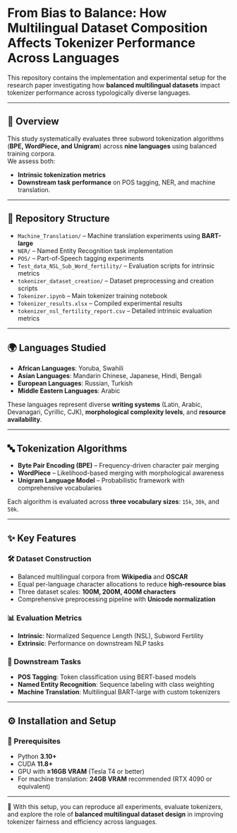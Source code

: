 # From Bias to Balance: How Multilingual Dataset Composition Affects Tokenizer Performance Across Languages

This repository contains the implementation and experimental setup for the research paper investigating how **balanced multilingual datasets** impact tokenizer performance across typologically diverse languages.

---

## 📖 Overview
This study systematically evaluates three subword tokenization algorithms (**BPE, WordPiece, and Unigram**) across **nine languages** using balanced training corpora.  
We assess both:
- **Intrinsic tokenization metrics**  
- **Downstream task performance** on POS tagging, NER, and machine translation.

---

## 📂 Repository Structure

- `Machine_Translation/` – Machine translation experiments using **BART-large**
- `NER/` – Named Entity Recognition task implementation
- `POS/` – Part-of-Speech tagging experiments
- `Test_data_NSL_Sub_Word_fertility/` – Evaluation scripts for intrinsic metrics
- `tokenizer_dataset_creation/` – Dataset preprocessing and creation scripts
- `Tokenizer.ipynb` – Main tokenizer training notebook
- `Tokenizer_results.xlsx` – Compiled experimental results
- `tokenizer_nsl_fertility_report.csv` – Detailed intrinsic evaluation metrics


---

## 🌍 Languages Studied
- **African Languages**: Yoruba, Swahili  
- **Asian Languages**: Mandarin Chinese, Japanese, Hindi, Bengali  
- **European Languages**: Russian, Turkish  
- **Middle Eastern Languages**: Arabic  

These languages represent diverse **writing systems** (Latin, Arabic, Devanagari, Cyrillic, CJK), **morphological complexity levels**, and **resource availability**.

---

## 🔤 Tokenization Algorithms
- **Byte Pair Encoding (BPE)** – Frequency-driven character pair merging  
- **WordPiece** – Likelihood-based merging with morphological awareness  
- **Unigram Language Model** – Probabilistic framework with comprehensive vocabularies  

Each algorithm is evaluated across **three vocabulary sizes**: `15k`, `30k`, and `50k`.

---

## ✨ Key Features

### 🛠️ Dataset Construction
- Balanced multilingual corpora from **Wikipedia** and **OSCAR**  
- Equal per-language character allocations to reduce **high-resource bias**  
- Three dataset scales: **100M, 200M, 400M characters**  
- Comprehensive preprocessing pipeline with **Unicode normalization**  

### 📊 Evaluation Metrics
- **Intrinsic**: Normalized Sequence Length (NSL), Subword Fertility  
- **Extrinsic**: Performance on downstream NLP tasks  

### 📌 Downstream Tasks
- **POS Tagging**: Token classification using BERT-based models  
- **Named Entity Recognition**: Sequence labeling with class weighting  
- **Machine Translation**: Multilingual BART-large with custom tokenizers  

---

## ⚙️ Installation and Setup

### 🔑 Prerequisites
- Python **3.10+**  
- CUDA **11.8+**  
- GPU with **≥16GB VRAM** (Tesla T4 or better)  
- For machine translation: **24GB VRAM** recommended (RTX 4090 or equivalent)  

---

🚀 With this setup, you can reproduce all experiments, evaluate tokenizers, and explore the role of **balanced multilingual dataset design** in improving tokenizer fairness and efficiency across languages.
